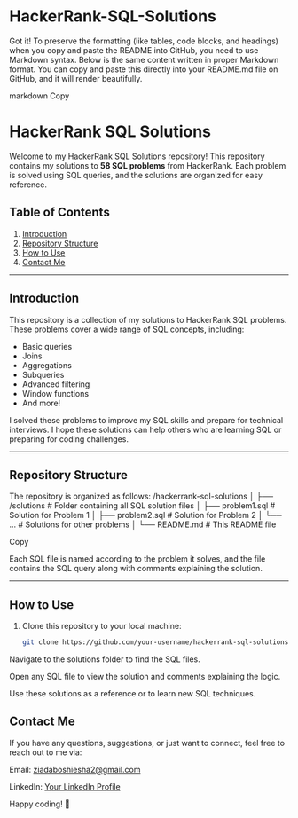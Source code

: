 # HackerRank-SQL-Solutions


Got it! To preserve the formatting (like tables, code blocks, and headings) when you copy and paste the README into GitHub, you need to use Markdown syntax. Below is the same content written in proper Markdown format. You can copy and paste this directly into your README.md file on GitHub, and it will render beautifully.

markdown
Copy
# HackerRank SQL Solutions

Welcome to my HackerRank SQL Solutions repository! This repository contains my solutions to **58 SQL problems** from HackerRank. Each problem is solved using SQL queries, and the solutions are organized for easy reference.

## Table of Contents
1. [Introduction](#introduction)
2. [Repository Structure](#repository-structure)
3. [How to Use](#how-to-use)
4. [Contact Me](#contact-me)

---

## Introduction
This repository is a collection of my solutions to HackerRank SQL problems. These problems cover a wide range of SQL concepts, including:
- Basic queries
- Joins
- Aggregations
- Subqueries
- Advanced filtering
- Window functions
- And more!

I solved these problems to improve my SQL skills and prepare for technical interviews. I hope these solutions can help others who are learning SQL or preparing for coding challenges.

---

## Repository Structure
The repository is organized as follows:
/hackerrank-sql-solutions
│
├── /solutions # Folder containing all SQL solution files
│ ├── problem1.sql # Solution for Problem 1
│ ├── problem2.sql # Solution for Problem 2
│ └── ... # Solutions for other problems
│
└── README.md # This README file

Copy

Each SQL file is named according to the problem it solves, and the file contains the SQL query along with comments explaining the solution.

---

## How to Use
1. Clone this repository to your local machine:
   ```bash
   git clone https://github.com/your-username/hackerrank-sql-solutions.git
Navigate to the solutions folder to find the SQL files.

Open any SQL file to view the solution and comments explaining the logic.

Use these solutions as a reference or to learn new SQL techniques.

## Contact Me
If you have any questions, suggestions, or just want to connect, feel free to reach out to me via:

Email: ziadaboshiesha2@gmail.com

LinkedIn: [Your LinkedIn Profile](https://www.linkedin.com/in/ziad-mohamed-029b69281/)

Happy coding! 🚀
